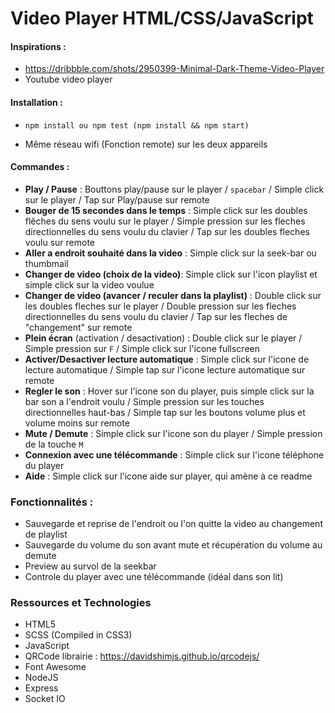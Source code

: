 # Video Player HTML/CSS/JavaScript


#### Inspirations : 
- https://dribbble.com/shots/2950399-Minimal-Dark-Theme-Video-Player
- Youtube video player

#### Installation :
  -     npm install ou npm test (npm install && npm start)
  - Même réseau wifi (Fonction remote) sur les deux appareils
  
#### Commandes :

  - **Play / Pause** : Bouttons play/pause sur le player / `spacebar` / Simple click sur le player / Tap sur Play/pause sur remote 
  - **Bouger de 15 secondes dans le temps** : Simple click sur les doubles flêches du sens voulu sur le player / Simple pression sur les fleches directionnelles du sens voulu du clavier / Tap sur les doubles fleches voulu sur remote
  - **Aller a endroit souhaité dans la video** : Simple click sur la seek-bar ou thumbmail 
  - **Changer de video (choix de la video)**: Simple click sur l'icon playlist et simple click sur la video voulue
  - **Changer de video (avancer / reculer dans la playlist)** : Double click sur les doubles fleches sur le player / Double pression sur les fleches directionnelles du sens voulu du clavier / Tap sur les fleches de "changement" sur remote 
  - **Plein écran** (activation / desactivation) : Double click sur le player / Simple pression sur `F` / Simple click sur l'icone fullscreen 
  - **Activer/Desactiver lecture automatique** : Simple click sur l'icone de lecture automatique / Simple tap sur l'icone lecture automatique sur remote
  - **Regler le son** : Hover sur l'icone son du player, puis simple click sur la bar son a l'endroit voulu / Simple pression sur les touches directionnelles haut-bas / Simple tap sur les boutons volume plus et volume moins sur remote
  - **Mute / Demute** : Simple click sur l'icone son du player / Simple pression de la touche `M` 
  - **Connexion avec une télécommande** : Simple click sur l'icone téléphone du player
  - **Aide** : Simple click sur l'icone aide sur player, qui amène à ce readme

### Fonctionnalités :
- Sauvegarde et reprise de l'endroit ou l'on quitte la video au changement de playlist
- Sauvegarde du volume du son avant mute et récupération du volume au demute
- Preview au survol de la seekbar
- Controle du player avec une télécommande (idéal dans son lit)


### Ressources et Technologies

- HTML5 
- SCSS (Compiled in CSS3)
- JavaScript
- QRCode librairie : https://davidshimjs.github.io/qrcodejs/ 
- Font Awesome
- NodeJS
- Express
- Socket IO


